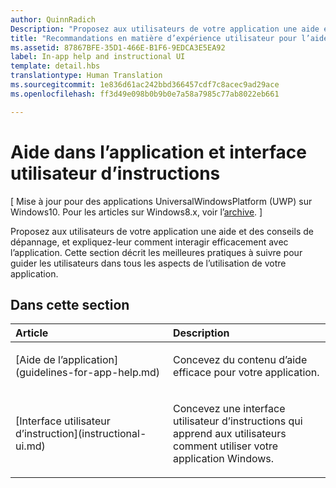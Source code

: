 ```yaml
---
author: QuinnRadich
Description: "Proposez aux utilisateurs de votre application une aide et des conseils de dépannage, et expliquez-leur comment interagir efficacement avec l’application. Cette section décrit les meilleures pratiques à suivre pour guider les utilisateurs dans tous les aspects de l’utilisation de votre application."
title: "Recommandations en matière d’expérience utilisateur pour l’aide et les instructions"
ms.assetid: 87867BFE-35D1-466E-B1F6-9EDCA3E5EA92
label: In-app help and instructional UI
template: detail.hbs
translationtype: Human Translation
ms.sourcegitcommit: 1e836d61ac242bbd366457cdf7c8acec9ad29ace
ms.openlocfilehash: ff3d49e098b0b9b0e7a58a7985c77ab8022eb661

---
```


# Aide dans l’application et interface utilisateur d’instructions 


\[ Mise à jour pour des applications UniversalWindowsPlatform (UWP) sur Windows10. Pour les articles sur Windows8.x, voir l’[archive](http://go.microsoft.com/fwlink/p/?linkid=619132). \]

Proposez aux utilisateurs de votre application une aide et des conseils de dépannage, et expliquez-leur comment interagir efficacement avec l’application. Cette section décrit les meilleures pratiques à suivre pour guider les utilisateurs dans tous les aspects de l’utilisation de votre application.
## Dans cette section
<table>
<colgroup>
<col width="50%" />
<col width="50%" />
</colgroup>
<thead>
<tr class="header">
<th align="left">Article</th>
<th align="left">Description</th>
</tr>
</thead>
<tbody>
<tr class="odd">
<td align="left"><p>[Aide de l’application](guidelines-for-app-help.md)</p></td>
<td align="left"><p>Concevez du contenu d’aide efficace pour votre application.</p></td>
</tr>
<tr class="even">
<td align="left"><p>[Interface utilisateur d’instruction](instructional-ui.md)</p></td>
<td align="left"><p>Concevez une interface utilisateur d’instructions qui apprend aux utilisateurs comment utiliser votre application Windows.</p></td>
</tr>
</tbody>
</table>







<!--HONumber=Jul16_HO1-->


